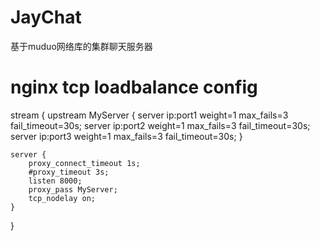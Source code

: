 <!--
 * @Author: Han Liu
 * @Date: 2022-03-01 19:52:50
 * @LastEditTime: 2022-03-02 22:16:10
 * @LastEditors: Han Liu
 * @Description: 
 * @FilePath: /JayChat/README.md
 * 不积跬步 无以至千里
-->
# JayChat
基于muduo网络库的集群聊天服务器

# nginx tcp loadbalance config
stream {
    upstream MyServer {
        server ip:port1 weight=1 max_fails=3 fail_timeout=30s;
        server ip:port2 weight=1 max_fails=3 fail_timeout=30s;
        server ip:port3 weight=1 max_fails=3 fail_timeout=30s;
    }

    server {
        proxy_connect_timeout 1s;
        #proxy_timeout 3s;
        listen 8000;
        proxy_pass MyServer;
        tcp_nodelay on;
    }
}